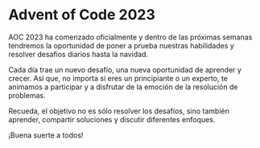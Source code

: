 # Advent of Code 2023

AOC 2023 ha comenzado oficialmente y dentro de las próximas semanas tendremos la oportunidad de poner a prueba nuestras habilidades y resolver desafíos diarios hasta la navidad.

Cada día trae un nuevo desafío, una nueva oportunidad de aprender y crecer. Así que, no importa si eres un principiante o un experto, te animamos a participar y a disfrutar de la emoción de la resolución de problemas.

Recueda, el objetivo no es sólo resolver los desafíos, sino también aprender, compartir soluciones y discutir diferentes enfoques.

¡Buena suerte a todos!
